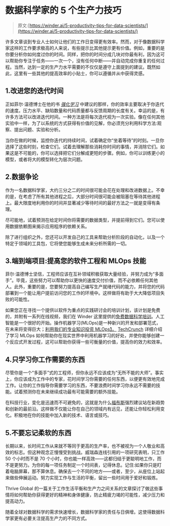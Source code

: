 # 数据科学家的 5 个生产力技巧

> 原文:[https://winder.ai/5-productivity-tips-for-data-scientists/](https://winder.ai/5-productivity-tips-for-data-scientists/)

许多文章谈到专业人士如何让他们的工作日变得更有效率。然而，对于像数据科学家这样的工作要求极高的人来说，有些提示比其他提示更有价值。例如，重要的是你要分析你如何度过你的时间。同样，把你的时间分成几块对你最有利，因为这可以帮助你专注于任务——一次一个，没有任何中断——并自动完成你重复的任何过程。当然，达到一定的生产力水平需要的不仅仅是遵守上面提到的建议。既然如此，这里有一些其他的提高效率的小贴士，你可以遵循并从中获得灵感。

## 1.改进您的迭代时间

正如菲尔·温德博士在他的书 [*强化学习*](https://rl-book.com) 中建议的那样，你的效率主要取决于你迭代的速度。压力水平、缺陷数量和代码质量都与反馈周期的长度有关。幸运的是，有许多方法可以改进迭代时间。一种方法是将每次迭代视为一次实验。像在任何其他实验中一样，为了以系统的方式获得有价值的见解，你必须充分利用科学方法:观察、提出问题、实验和分析。

当你在做的时候，监控你迭代的持续时间，试着确定你“坐着等待”的时刻。一旦你选择了这些时刻，检查它们。试着去理解那些消耗你时间的事情，并消除它们。如果这是不可能的，你可以选择把它们分解成更短的步骤。例如，你可以训练更小的模型，或者将大的模型转化为层次问题。

## 2.数据争论

作为一名数据科学家，大约三分之二的时间很可能会花在处理和改进数据上。不幸的是，在考虑了所有其他进程之后，大部分时间很可能会被阻塞在等待其他进程上。最大限度地利用你的时间并显著减少等待时间的最好方法之一就是变得有条理。

尽可能地，试着预测在给定时间你将需要的数据类型，并提前得到它们。您可以使用数据依赖图来揭示应用程序的依赖关系。

除了进行组织之外，您还可以开发自己的工具来帮助分析阶段的自动化，以及一个特定于领域的工具包，它将使您能够生成未来分析所需的一切。

## 3.端到端项目:提高您的软件工程和 MLOps 技能

菲尔·温德博士坚信，工程师应该在互补领域积极获取大量经验，并努力成为“多面手”。毕竟，这些努力可以帮助你以更快的速度交付价值，而不必依赖任何其他人。此外，重要的是，您要努力提高自己编写生产就绪代码的能力，并将您的代码部署到一个能让用户提前访问您的工作的环境中。这样做将有助于大大降低项目失败的可能性。

如果您正在寻找一个提供以软件为重点的实践研讨会的培训计划，该计划是免费的，并附有一系列在线视频，我们在 Winder 这里提供的[免费数据科学培训](https://winder.ai/blog/)。人工智能是一个很好的开始。操作机器学习(MLOps)是一种新兴的开发和部署范式，在未来将变得巨大；[利用我们的专业知识投资 MLOps】。](https://winder.ai/services/mlops/mlops-consulting/) [TechCrunch](https://techcrunch.com/sponsor/microsoftazure/why-firms-are-welcoming-mlops-into-the-fold-of-software-development/) 详细介绍了学习 MLOps 如何帮助你在现实世界中利用机器学习的好处，并使你能够创建一个反应式开发过程，这可以帮助你获得一些可衡量的价值，提高你的效力和效率。

## 4.只学习你工作需要的东西

尽管你是一个“多面手”式的工程师，但你永远不应该成为“无所不能的大师”。事实上，你应该成为工作中的专家，花时间学习你需要的任何东西，以便更有效地完成工作。让你的工作指导你需要学习的东西，不要浪费时间学习你永远不需要的技能。试着预测你在未来继续成功最有可能需要的额外技能。

在科技行业，变化是迅速而不可避免的，这就是为什么[福布斯](https://www.forbes.com/sites/bernhardschroeder/2019/04/09/utilize-these-six-steps-to-become-an-expert-and-potentially-accelerate-your-career/#5e7305cb7f12)强烈建议站在新趋势和创新的最前沿。这样做不仅能让你在自己的领域内有远见，还能让你轻松利用变化。积极地在你的技能中加入新的技术、语言或技巧。

## 5.不要忘记柔软的东西

长期以来，长时间工作从来就不等同于更高的生产率，也不被视为一个人敬业和高效的标志。但这种观念正慢慢受到挑战。威瑞森连线引用的一项研究表明，只工作 50 个小时而不是 70 个小时，你也能一样高效——这都归结于更聪明地工作，而不是更努力。为你的每一项任务制定一个时间表，记得休息。记住:如果你只是盯着电脑屏幕，那不算休息。确保去一个不同的地方——或者，至少，从座位上站起来做些伸展运动。努力实现工作与生活的平衡，留出一些时间用于爱好和锻炼。

Thrive Global 的一篇关于工作生活平衡和生产力之间关系的文章探讨了做这些事情将如何帮助你获得更好的精神和身体健康，防止精疲力竭的可能性，减少压力和提高动力。

随着全球对数据科学的需求快速增长，数据科学家的责任与日俱增。这使得数据科学家更有必要关注提高生产力的不同方式。
